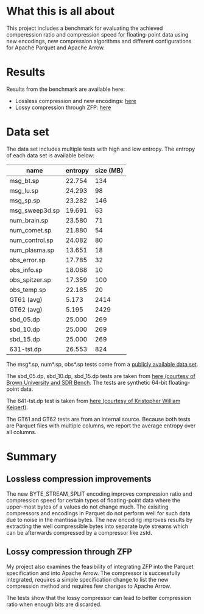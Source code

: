 # What this is all about
This project includes a benchmark for evaluating the achieved comperession ratio and compression speed for floating-point data using new encodings, new compression algorithms and different configurations for Apache Parquet and Apache Arrow.

# Results
Results from the benchmark are available here:
* Lossless compression and new encodings: [here](/LOSSLESS.md)
* Lossy compression through ZFP: [here](/LOSSY.md)

# Data set

The data set includes multiple tests with high and low entropy.
The entropy of each data set is available below:

|       name     | entropy | size (MB) |
|----------------|---------|-----------|
| msg_bt.sp      |  22.754 |       134 |
| msg_lu.sp      |  24.293 |        98 |
| msg_sp.sp      |  23.282 |       146 |
| msg_sweep3d.sp |  19.691 |        63 |
| num_brain.sp   |  23.580 |        71 |
| num_comet.sp   |  21.880 |        54 |
| num_control.sp |  24.082 |        80 |
| num_plasma.sp  |  13.651 |        18 |
| obs_error.sp   |  17.785 |        32 |
| obs_info.sp    |  18.068 |        10 |
| obs_spitzer.sp |  17.359 |       100 |
| obs_temp.sp    |  22.185 |        20 |
| GT61 (avg)     |   5.173 |      2414 |
| GT62 (avg)     |   5.195 |      2429 |
| sbd_05.dp      |  25.000 |       269 |
| sbd_10.dp      |  25.000 |       269 |
| sbd_15.dp      |  25.000 |       269 |
| 631-tst.dp     |  26.553 |       824 |

The msg\*.sp, num\*.sp, obs\*.sp tests come from a [publicly available data set](https://userweb.cs.txstate.edu/~burtscher/research/datasets/FPsingle/).

The sbd_05.dp, sbd_10.dp, sbd_15.dp tests are taken from [here (courtesy of Brown University and SDR Bench](https://sdrbench.github.io/).
The tests are synthetic 64-bit floating-point data.

The 641-tst.dp test is taken from [here (courtesy of Kristopher William Keipert)](https://sdrbench.github.io/).

The GT61 and GT62 tests are from an internal source.
Because both tests are Parquet files with multiple columns, we report the average entropy over all columns.

# Summary
## Lossless compression improvements
The new BYTE_STREAM_SPLIT encoding improves compression ratio and compression speed for certain types of floating-point data where the upper-most bytes of a values do not change much.
The exisiting compressors and encodings in Parquet do not perform well for such data due to noise in the mantissa bytes.
The new encoding improves results by extracting the well compressible bytes into separate byte streams which can be afterwards compressed by a compressor like zstd.

## Lossy compression through ZFP
My project also examines the feasibility of integrating ZFP into the Parquet specification and into Apache Arrow.
The compressor is successfully integrated, requires a simple specification change to list the new compression method and requires few changes to Apache Arrow.

The tests show that the lossy compressor can lead to better compression ratio when enough bits are discarded.
